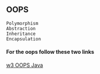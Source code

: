 ## OOPS 


~~~
Polymorphism 
Abstraction 
Inheritance 
Encapsulation 
~~~

#### For the oops follow these two links 

[w3 OOPS Java](https://www.w3resource.com/java-exercises/oop/index.php)